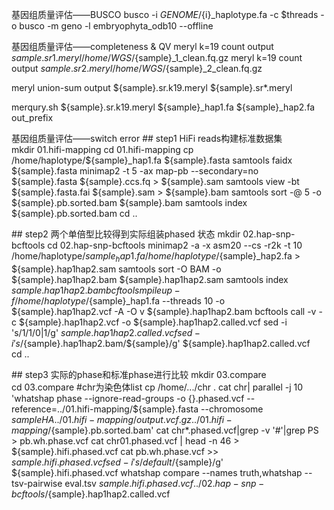 基因组质量评估——BUSCO
busco -i $GENOME/${i}_haplotype.fa -c $threads -o busco -m geno -l embryophyta_odb10 --offline

基因组质量评估——completeness & QV
meryl k=19 count output ${sample}.sr1.meryl /home/WGS/${sample}_1_clean.fq.gz
meryl k=19 count output ${sample}.sr2.meryl /home/WGS/${sample}_2_clean.fq.gz

meryl union-sum output ${sample}.sr.k19.meryl ${sample}.sr*.meryl

merqury.sh ${sample}.sr.k19.meryl ${sample}_hap1.fa ${sample}_hap2.fa out_prefix

基因组质量评估——switch error
## step1 HiFi reads构建标准数据集
mkdir 01.hifi-mapping
cd 01.hifi-mapping
cp /home/haplotype/${sample}_hap1.fa ${sample}.fasta
samtools faidx ${sample}.fasta
minimap2 -t 5 -ax map-pb --secondary=no ${sample}.fasta ${sample}.ccs.fq > ${sample}.sam
samtools view -bt ${sample}.fasta.fai ${sample}.sam > ${sample}.bam
samtools sort -@ 5 -o ${sample}.pb.sorted.bam ${sample}.bam
samtools index ${sample}.pb.sorted.bam
cd ..

## step2 两个单倍型比较得到实际组装phased 状态
mkdir 02.hap-snp-bcftools
cd 02.hap-snp-bcftools
minimap2 -a -x asm20 --cs -r2k -t 10 /home/haplotype/${sample}_hap1.fa /home/haplotype/${sample}_hap2.fa > ${sample}.hap1hap2.sam
samtools sort -O BAM -o ${sample}.hap1hap2.bam ${sample}.hap1hap2.sam
samtools index ${sample}.hap1hap2.bam
bcftools mpileup -f /home/haplotype/${sample}_hap1.fa --threads 10 -o ${sample}.hap1hap2.vcf -A -O v ${sample}.hap1hap2.bam
bcftools call -v -c ${sample}.hap1hap2.vcf -o ${sample}.hap1hap2.called.vcf
sed -i 's/1\/1/0|1/g' ${sample}.hap1hap2.called.vcf
sed -i 's/${sample}.hap1hap2.bam/${sample}/g' ${sample}.hap1hap2.called.vcf
cd ..

## step3 实际的phase和标准phase进行比较
mkdir 03.compare
cd 03.compare
#chr为染色体list
cp /home/.../chr .
cat chr| parallel -j 10 'whatshap phase --ignore-read-groups -o {}.phased.vcf --reference=../01.hifi-mapping/${sample}.fasta --chromosome ${sample}HA{} ../01.hifi-mapping/output.vcf.gz ../01.hifi-mapping/${sample}.pb.sorted.bam'
cat chr*.phased.vcf|grep -v '#'|grep PS > pb.wh.phase.vcf
cat chr01.phased.vcf | head -n 46 > ${sample}.hifi.phased.vcf
cat pb.wh.phase.vcf >> ${sample}.hifi.phased.vcf
sed -i 's/default/${sample}/g' ${sample}.hifi.phased.vcf
whatshap compare --names truth,whatshap --tsv-pairwise eval.tsv ${sample}.hifi.phased.vcf ../02.hap-snp-bcftools/${sample}.hap1hap2.called.vcf